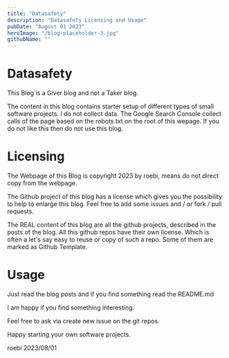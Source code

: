 ```yaml
---
title: "Datasafety"
description: "Datasafety Licensing and Usage"
pubDate: "August 01 2023"
heroImage: "/blog-placeholder-3.jpg"
githubName: ""
---
```


# Datasafety

This Blog is a Giver blog and not a Taker blog.

The content in this blog contains starter setup of different types of small software projects. I do not collect data. The Google Search Console collect calls of the page based on the robots.txt on the root of this wepage. If you do not like this then do not use this blog.

# Licensing

The Webpage of this Blog is copyright 2023 by roebi, means do not direct copy from the webpage.

The Github project of this blog has a license which gives you the possibility to help to enlarge this blog. Feel free to add some issues and / or fork / pull requests.

The REAL content of this blog are all the github projects, described in the posts of the blog. All this github repos have their own license. Which is often a let's say easy to reuse or copy of such a repo. Some of them are marked as Github Template.

# Usage

Just read the blog posts and if you find something read the README.md

I am happy if you find something interesting.

Feel free to ask via create new issue on the git repos.

Happy starting your own software projects.

roebi 2023/08/01
